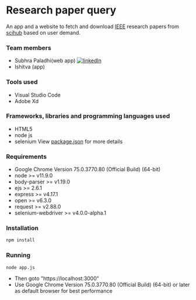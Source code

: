 # Research paper query

An app and a website to fetch and download [IEEE](https://developer.ieee.org/) research papers from [scihub](http://sci-hub.tw/) based on user demand.

### Team members
  * Subhra Paladhi(web app) [![linkedIn](https://img.shields.io/badge/contact%20me-linkedIn-green.svg?style=for-the-badge&logo=appveyor)](https://www.linkedin.com/in/subhra-paladhi-946aaa137/)
  * Ishitva (app) 

### Tools used
  * Visual Studio Code
  * Adobe Xd
  
### Frameworks, libraries and programming languages used
  * HTML5
  * node js
  * selenium
  View [package.json](./package.json) for more details
  
### Requirements
  * Google Chrome Version 75.0.3770.80 (Official Build) (64-bit)
  * node >= v11.9.0
  * body-parser >= v1.19.0
  * ejs >= 2.6.1
  * express >= v4.17.1
  * open >= v6.3.0
  * request >= v2.88.0
  * selenium-webdriver >= v4.0.0-alpha.1
  
### Installation
  ```bash
  npm install
  ```
  
### Running
  ```bash
  node app.js
  ```
  - Then goto "https://localhost:3000"
  - Use Google Chrome Version 75.0.3770.80 (Official Build) (64-bit) or later as default browser for best performance